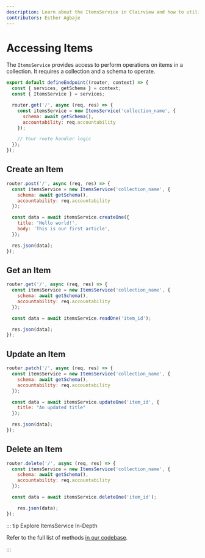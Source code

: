```yaml
---
description: Learn about the ItemsService in Clairview and how to utilize them when building extensions.
contributors: Esther Agbaje
---
```


# Accessing Items

The `ItemsService` provides access to perform operations on items in a collection. It requires a collection and a schema
to operate.

```js
export default defineEndpoint((router, context) => {
  const { services, getSchema } = context;
  const { ItemsService } = services;

  router.get('/', async (req, res) => {
    const itemsService = new ItemsService('collection_name', {
      schema: await getSchema(),
      accountability: req.accountability
    });

    // Your route handler logic
  });
});
```

## Create an Item

```js
router.post('/', async (req, res) => {
  const itemsService = new ItemsService('collection_name', {
    schema: await getSchema(),
    accountability: req.accountability
  });

  const data = await itemsService.createOne({
    title: 'Hello world!',
    body: 'This is our first article',
  });

  res.json(data);
});
```

## Get an Item

```js
router.get('/', async (req, res) => {
  const itemsService = new ItemsService('collection_name', {
    schema: await getSchema(),
    accountability: req.accountability
  });

  const data = await itemsService.readOne('item_id');

  res.json(data);
});
```

## Update an Item

```js
router.patch('/', async (req, res) => {
  const itemsService = new ItemsService('collection_name', {
    schema: await getSchema(),
    accountability: req.accountability
  });

  const data = await itemsService.updateOne('item_id', {
    title: "An updated title"
  });

  res.json(data);
});
```

## Delete an Item

```js
router.delete('/', async (req, res) => {
  const itemsService = new ItemsService('collection_name', {
    schema: await getSchema(),
    accountability: req.accountability
  });

  const data = await itemsService.deleteOne('item_id');

	res.json(data);
});
```

::: tip Explore ItemsService In-Depth

Refer to the full list of methods
[in our codebase](https://github.com/clairview/clairview/blob/main/api/src/services/items.ts).

:::
